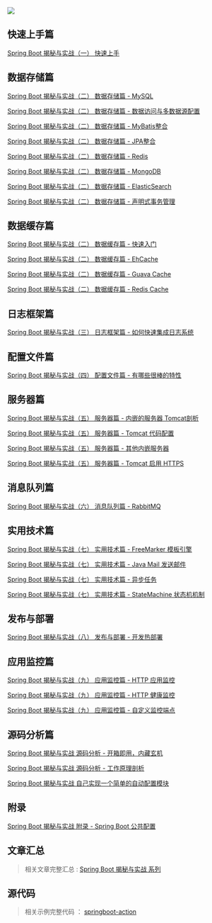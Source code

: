 ![](http://7xivgs.com1.z0.glb.clouddn.com/springboot.jpg)

## 快速上手篇

<a href="http://blog.720ui.com/2016/springboot_01_quickstart/" target="_blank">Spring Boot 揭秘与实战（一） 快速上手</a>

## 数据存储篇

<a href="http://blog.720ui.com/2016/springboot_02_data_jdbc/" target="_blank">Spring Boot 揭秘与实战（二） 数据存储篇 - MySQL</a>

<a href="http://blog.720ui.com/2016/springboot_02_data_datasource/" target="_blank">Spring Boot 揭秘与实战（二） 数据存储篇 - 数据访问与多数据源配置</a>

<a href="http://blog.720ui.com/2016/springboot_02_data_mybatis/" target="_blank">Spring Boot 揭秘与实战（二） 数据存储篇 - MyBatis整合</a>

<a href="http://blog.720ui.com/2017/springboot_02_data_jpa/" target="_blank">Spring Boot 揭秘与实战（二） 数据存储篇 - JPA整合</a>

<a href="http://blog.720ui.com/2016/springboot_02_data_redis/" target="_blank">Spring Boot 揭秘与实战（二） 数据存储篇 - Redis</a>

<a href="http://blog.720ui.com/2016/springboot_02_data_mongodb/" target="_blank">Spring Boot 揭秘与实战（二） 数据存储篇 - MongoDB</a>

<a href="http://blog.720ui.com/2016/springboot_02_data_elasticsearch/" target="_blank">Spring Boot 揭秘与实战（二） 数据存储篇 - ElasticSearch</a>

<a href="http://blog.720ui.com/2017/springboot_02_data_transactional/" target="_blank">Spring Boot 揭秘与实战（二） 数据存储篇 - 声明式事务管理</a>

## 数据缓存篇
<a href="http://blog.720ui.com/2017/springboot_02_data_cache_concurrenmapcache/" target="_blank">Spring Boot 揭秘与实战（二） 数据缓存篇 - 快速入门</a>

<a href="http://blog.720ui.com/2017/springboot_02_data_cache_ehcache/" target="_blank">Spring Boot 揭秘与实战（二） 数据缓存篇 - EhCache</a>

<a href="http://blog.720ui.com/2017/springboot_02_data_cache_guavacache/" target="_blank">Spring Boot 揭秘与实战（二） 数据缓存篇 - Guava Cache</a>

<a href="http://blog.720ui.com/2017/springboot_02_data_cache_rediscache/" target="_blank">Spring Boot 揭秘与实战（二） 数据缓存篇 - Redis Cache</a>

## 日志框架篇
<a href="http://blog.720ui.com/2016/springboot_03_logging/" target="_blank">Spring Boot 揭秘与实战（三） 日志框架篇 - 如何快速集成日志系统</a>

## 配置文件篇
<a href="http://blog.720ui.com/2016/springboot_04_properties/" target="_blank">Spring Boot 揭秘与实战（四） 配置文件篇 - 有哪些很棒的特性</a>

## 服务器篇
<a href="http://blog.720ui.com/2016/springboot_05_server_tomcat/" target="_blank">Spring Boot 揭秘与实战（五） 服务器篇 - 内嵌的服务器 Tomcat剖析</a>

<a href="http://blog.720ui.com/2017/springboot_05_server_tomcat_embeddedfactory/" target="_blank">Spring Boot 揭秘与实战（五） 服务器篇 - Tomcat 代码配置</a>

<a href="http://blog.720ui.com/2017/springboot_05_server_jetty_undertow/" target="_blank">Spring Boot 揭秘与实战（五） 服务器篇 - 其他内嵌服务器</a>

<a href="http://blog.720ui.com/2017/springboot_05_server_tomcat_https/" target="_blank">Spring Boot 揭秘与实战（五） 服务器篇 - Tomcat 启用 HTTPS</a>

## 消息队列篇
<a href="http://blog.720ui.com/2017/springboot_06_mq_rabbitmq/" target="_blank">Spring Boot 揭秘与实战（六） 消息队列篇 - RabbitMQ</a>


## 实用技术篇
<a href="http://blog.720ui.com/2017/springboot_07_othercore_freemarker/" target="_blank">Spring Boot 揭秘与实战（七） 实用技术篇 - FreeMarker 模板引擎</a>

<a href="http://blog.720ui.com/2017/springboot_07_othercore_javamail/" target="_blank">Spring Boot 揭秘与实战（七） 实用技术篇 - Java Mail 发送邮件</a>

<a href="http://blog.720ui.com/2017/springboot_07_othercore_async/" target="_blank">Spring Boot 揭秘与实战（七） 实用技术篇 - 异步任务</a>

<a href="http://blog.720ui.com/2017/springboot_07_othercore_statemachine/" target="_blank">Spring Boot 揭秘与实战（七） 实用技术篇 - StateMachine 状态机机制</a>

## 发布与部署
<a href="http://blog.720ui.com/2017/springboot_08_deploy_autoload/" target="_blank">Spring Boot 揭秘与实战（八） 发布与部署 - 开发热部署</a>


## 应用监控篇
<a href="http://blog.720ui.com/2017/springboot_09_actuator_http/" target="_blank">Spring Boot 揭秘与实战（九） 应用监控篇 - HTTP 应用监控</a>

<a href="http://blog.720ui.com/2017/springboot_09_actuator_http_healthindicator/" target="_blank">Spring Boot 揭秘与实战（九） 应用监控篇 - HTTP 健康监控</a>

<a href="http://blog.720ui.com/2017/springboot_09_actuator_endpoint/" target="_blank">Spring Boot 揭秘与实战（九） 应用监控篇 - 自定义监控端点</a>


## 源码分析篇
<a href="http://blog.720ui.com/2016/springboot_source_autoconfigure/" target="_blank">Spring Boot 揭秘与实战 源码分析 - 开箱即用，内藏玄机</a>

<a href="http://blog.720ui.com/2017/springboot_source_autoconfigure_run/" target="_blank">Spring Boot 揭秘与实战 源码分析 - 工作原理剖析</a>

<a href="http://blog.720ui.com/2017/springboot_source_autoconfigure_custom/" target="_blank">Spring Boot 揭秘与实战 自己实现一个简单的自动配置模块</a>

## 附录

<a href="http://blog.720ui.com/2016/springboot_appendix_common_application_properties/" target="_blank">Spring Boot 揭秘与实战 附录 - Spring Boot 公共配置</a>

## 文章汇总
> 相关文章完整汇总 : [Spring Boot 揭秘与实战 系列](http://blog.720ui.com/columns/springboot_all/)

## 源代码

> 相关示例完整代码 ： [springboot-action](https://github.com/lianggzone/springboot-action.git)